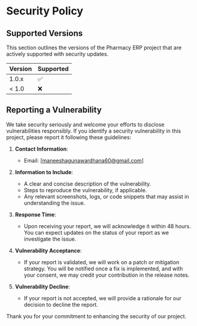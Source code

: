 # Security Policy

## Supported Versions

This section outlines the versions of the Pharmacy ERP project that are actively supported with security updates.

| Version | Supported          |
| ------- | ------------------ |
| 1.0.x   | :white_check_mark: |
| < 1.0   | :x:                |

## Reporting a Vulnerability

We take security seriously and welcome your efforts to disclose vulnerabilities responsibly. If you identify a security vulnerability in this project, please report it following these guidelines:

1. **Contact Information**: 
   - Email: [maneeshagunawardhana60@gmail.com]

2. **Information to Include**:
   - A clear and concise description of the vulnerability.
   - Steps to reproduce the vulnerability, if applicable.
   - Any relevant screenshots, logs, or code snippets that may assist in understanding the issue.

3. **Response Time**:
   - Upon receiving your report, we will acknowledge it within 48 hours. You can expect updates on the status of your report as we investigate the issue.

4. **Vulnerability Acceptance**:
   - If your report is validated, we will work on a patch or mitigation strategy. You will be notified once a fix is implemented, and with your consent, we may credit your contribution in the release notes.

5. **Vulnerability Decline**:
   - If your report is not accepted, we will provide a rationale for our decision to decline the report.

Thank you for your commitment to enhancing the security of our project.
